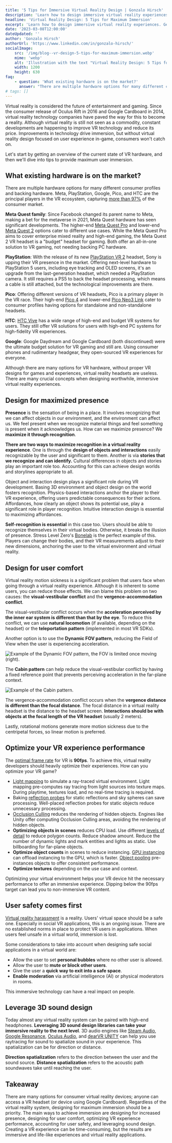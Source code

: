 ```yaml
---
title: '5 Tips for Immersive Virtual Reality Design | Gonzalo Hirsch'
description: 'Learn how to design immersive virtual reality experiences. Get an overview of the VR hardware market and understand why proper VR design is crucial to provide maximum immersion.'
headline: 'Virtual Reality Design: 5 Tips for Maximum Immersion'
excerpt: 'Learn how to design immersive virtual reality experiences. Get an overview of the VR hardware market and understand why proper VR design is crucial to provide maximum immersion.'
date: '2023-03-08T12:00:00'
dateUpdated: ''
author: 'Gonzalo Hirsch'
authorUrl: 'https://www.linkedin.com/in/gonzalo-hirsch/'
socialImage:
    src: '/img/blog--vr-design-5-tips-for-maximum-immersion.webp'
    mime: 'webp'
    alt: 'Illustration with the text "Virtual Reality Design: 5 Tips for Maximum Immersion"'
    width: 1200
    height: 630
faq:
    - question: 'What existing hardware is on the market?'
      answer: "There are multiple hardware options for many different consumer profiles and backing hardware. Meta, PlayStation, Google, Pico, and HTC are the principal players in the VR ecosystem, capturing more than 97% of the consumer market."
# tags: []
---
```


Virtual reality is considered the future of entertainment and gaming. Since the consumer release of Oculus Rift in 2016 and Google Cardboard in 2014, virtual reality technology companies have paved the way for this to become a reality. Although virtual reality is still not seen as a commodity, constant developments are happening to improve VR technology and reduce its price. Improvements in technology drive immersion, but without virtual reality design focused on user experience in-game, consumers won't catch on. 

Let's start by getting an overview of the current state of VR hardware, and then we'll dive into tips to provide maximum user immersion.

## What existing hardware is on the market?

There are multiple hardware options for many different consumer profiles and backing hardware. Meta, PlayStation, Google, Pico, and HTC are the principal players in the VR ecosystem, capturing [more than 97%](https://www.insiderintelligence.com/content/meta-captures-90-of-vr-headset-market-share) of the consumer market.

**Meta Quest family**: Since Facebook changed its parent name to Meta, making a bet for the metaverse in 2021, Meta Quest hardware has seen significant developments. The higher-end [Meta Quest Pro](https://www.meta.com/quest/quest-pro/) and lower-end [Meta Quest 2](https://www.meta.com/quest/products/quest-2/) options cater to different use cases. While the Meta Quest Pro aims to cover enterprise mixed reality and high-end gaming, the Meta Quest 2 VR headset is a "budget" headset for gaming. Both offer an all-in-one solution to VR gaming, not needing backing PC hardware.

**PlayStation**: With the release of its new [PlayStation VR 2](https://www.playstation.com/en-us/ps-vr2/) headset, Sony is upping their VR presence in the market. Offering next-level hardware to PlayStation 5 users, including eye tracking and OLED screens, it's an upgrade from the last-generation headset, which needed a PlayStation camera. It still requires a PS5 to back the headset processing, which means a cable is still attached, but the technological improvements are there.

**Pico**: Offering different versions of VR headsets, Pico is a primary player in the VR race. Their high-end [Pico 4](https://www.picoxr.com/global/products/pico4) and lower-end [Pico Neo3 Link](https://www.picoxr.com/global/products/neo3-link) cater to consumer profiles having options for standalone and non-standalone headsets.

**HTC**: [HTC Vive](https://www.vive.com/us/) has a wide range of high-end and budget VR systems for users. They still offer VR solutions for users with high-end PC systems for high-fidelity VR experiences.

**Google**: Google Daydream and Google Cardboard (both discontinued) were the ultimate budget solution for VR gaming and still are. Using consumer phones and rudimentary headgear, they open-sourced VR experiences for everyone.

Although there are many options for VR hardware, without proper VR designs for games and experiences, virtual reality headsets are useless. There are many crucial concepts when designing worthwhile, immersive virtual reality experiences.

## Design for maximized presence

**Presence** is the sensation of being in a place. It involves recognizing that we can affect objects in our environment, and the environment can affect us. We feel present when we recognize material things and feel something is present when it acknowledges us. How can we maximize presence? We **maximize it through recognition**.

**There are two ways to maximize recognition in a virtual reality experience**. One is through the **design of objects and interactions** easily recognizable by the user and significant to them. Another is via **stories that we recognize and can identify.** Cultural differences in objects and stories play an important role too. Accounting for this can achieve design worlds and storylines appropriate to all.

Object and interaction design plays a significant role during VR development. Basing 3D environment and object design on the world fosters recognition. Physics-based interactions anchor the player to their VR experience, offering users predictable consequences for their actions. Affordances, how clearly an object shows its potential use, play a significant role in player recognition. Intuitive interaction design is essential to maximizing affordances.

**Self-recognition is essential** in this case too. Users should be able to recognize themselves in their virtual bodies. Otherwise, it breaks the illusion of presence. Stress Level Zero's [Bonelab](https://store.steampowered.com/app/1592190/BONELAB/) is the perfect example of this. Players can change their bodies, and their VR measurements adjust to their new dimensions, anchoring the user to the virtual environment and virtual reality.

## Design for user comfort

Virtual reality motion sickness is a significant problem that users face when going through a virtual reality experience. Although it is inherent to some users, you can reduce those effects. We can blame this problem on two causes: the **visual-vestibular conflict** and the **vergence-accommodation conflict**.

The visual-vestibular conflict occurs when the **acceleration perceived by the inner ear system is different than that by the eye**. To reduce this conflict, we can use **natural locomotion** (if available, depending on the headset) or the **teleportation pattern** (implemented in most VR SDKs). 

Another option is to use the **Dynamic FOV pattern**, reducing the Field of View when the user is experiencing acceleration.

![Example of the Dynamic FOV pattern, the FOV is limited once moving (right).](/img/blog--vr-design-5-tips-for-maximum-immersion--dynamic-fov.webp)

The **Cabin pattern** can help reduce the visual-vestibular conflict by having a fixed reference point that prevents perceiving acceleration in the far-plane context.

![Example of the Cabin pattern.](/img/blog--vr-design-5-tips-for-maximum-immersion--cabin.webp)

The vergence-accommodation conflict occurs when the **vergence distance is different than the focal distance**. The focal distance in a virtual reality headset is the distance to the headset screen. **Interactions should be with objects at the focal length of the VR headset** (usually 2 meters).

Lastly, rotational motions generate more motion sickness due to the centripetal forces, so linear motion is preferred.

## Optimize your VR experience performance

The [optimal frame rate](https://help.irisvr.com/hc/en-us/articles/215884547-The-Importance-of-Frame-Rates) for VR is **90fps**. To achieve this, virtual reality developers should heavily optimize their experiences. How can you optimize your VR game?

- [Light mapping](https://docs.unity3d.com/Manual/Lightmapping.html) to simulate a ray-traced virtual environment. Light mapping pre-computes ray tracing from light sources into texture maps. During playtime, textures load, and no real-time tracing is required.
- Baking [reflection probes](https://docs.unity3d.com/Manual/class-ReflectionProbe.html) for static reflections and sky spheres can save processing. Well-placed reflection probes for static objects reduce unnecessary processing.
- [Occlusion Culling](https://docs.unity3d.com/Manual/OcclusionCulling.html) reduces the rendering of hidden objects. Engines like Unity offer computing Occlusion Culling areas, avoiding the rendering of hidden objects.
- **Optimizing objects in scenes** reduces CPU load. Use different [levels of detail](https://docs.unity3d.com/Manual/LevelOfDetail.html) to reduce polygon counts. Reduce shadow amount. Reduce the number of dynamic lights and mark entities and lights as static. Use billboarding for far-plane objects. 
- **Optimize object counts** in scenes to reduce instancing. [GPU instancing](https://docs.unity3d.com/Manual/GPUInstancing.html) can offload instancing to the GPU, which is faster. [Object pooling](https://learn.unity.com/tutorial/introduction-to-object-pooling) pre-instances objects to offer consistent performance.
- **Optimize textures** depending on the use case and context.

Optimizing your virtual environment helps your VR device hit the necessary performance to offer an immersive experience. Dipping below the 90fps target can lead you to non-immersive VR content.

## User safety comes first

[Virtual reality harassment](https://edition.cnn.com/2022/05/05/tech/virtual-reality-harassment/index.html) is a reality. Users' virtual space should be a safe one. Especially in social VR applications, this is an ongoing issue. There are no established norms in place to protect VR users in applications. When users feel unsafe in a virtual world, immersion is lost.

Some considerations to take into account when designing safe social applications in a virtual world are:

- Allow the user to set **personal bubbles** where no other user is allowed.
- Allow the user to **mute or block other users**.
- Give the user a **quick way to exit into a safe space**.
- **Enable moderation** via artificial intelligence (AI) or physical moderators in rooms.

This immersive technology can have a real impact on people.

## Leverage 3D sound design

Today almost any virtual reality system can be paired with high-end headphones. **Leveraging 3D sound design libraries can take your immersive reality to the next level**. 3D audio engines like [Steam Audio](https://valvesoftware.github.io/steam-audio/), [Google Resonance](https://resonance-audio.github.io/resonance-audio/), [Oculus Audio](https://developer.oculus.com/documentation/native/audio-intro/), and [dearVR UNITY](https://www.dear-reality.com/products/dearvr-unity) can help you use raytracing for sound to spatialize sound in your experience. This spatialization can be for direction or distance.

**Direction spatialization** refers to the direction between the user and the sound source. **Distance spatialization** refers to the acoustic path soundwaves take until reaching the user.

## Takeaway

There are many options for consumer virtual reality devices; anyone can access a VR headset (or device using Google Cardboard). Regardless of the virtual reality system, designing for maximum immersion should be a priority. The main ways to achieve immersion are designing for increased presence, designing for user comfort, optimizing VR experience performance, accounting for user safety, and leveraging sound design. Creating a VR experience can be time-consuming, but the results are immersive and life-like experiences and virtual reality applications.